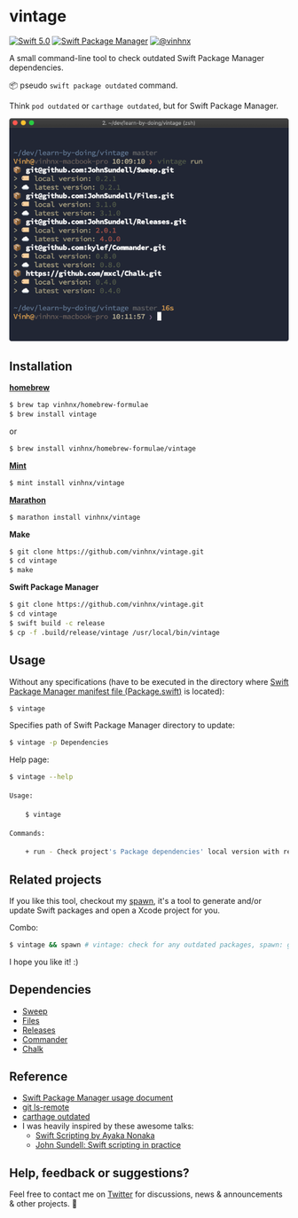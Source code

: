 # vintage

[![Swift 5.0](https://img.shields.io/badge/swift-5.0-orange.svg)](#)
[![Swift Package Manager](https://img.shields.io/badge/spm-compatible-brightgreen.svg?style=flat)](https://swift.org/package-manager)
[![@vinhnx](https://img.shields.io/badge/contact-%40vinhnx-blue.svg)](https://twitter.com/vinhnx)

A small command-line tool to check outdated Swift Package Manager dependencies. 

📦 pseudo `swift package outdated` command. 

Think `pod outdated` or `carthage outdated`, but for Swift Package Manager. 

![demo](screenshots/run_demo.png)
 
## Installation

**[homebrew](https://brew.sh)**

```bash
$ brew tap vinhnx/homebrew-formulae
$ brew install vintage
```

or
```bash
$ brew install vinhnx/homebrew-formulae/vintage
```

**[Mint](https://github.com/yonaskolb/mint)**

```bash
$ mint install vinhnx/vintage
```

**[Marathon](https://github.com/JohnSundell/Marathon)**

```bash
$ marathon install vinhnx/vintage
```

**Make**

```bash
$ git clone https://github.com/vinhnx/vintage.git
$ cd vintage
$ make
```

**Swift Package Manager**

```bash
$ git clone https://github.com/vinhnx/vintage.git
$ cd vintage
$ swift build -c release
$ cp -f .build/release/vintage /usr/local/bin/vintage
 ```

## Usage

Without any specifications (have to be executed in the directory where [Swift Package Manager manifest file (Package.swift)](https://github.com/apple/swift-package-manager/blob/master/Documentation/Usage.md) is located):

```bash
$ vintage
```

Specifies path of Swift Package Manager directory to update:

```bash
$ vintage -p Dependencies
```

Help page:

```bash
$ vintage --help

Usage:

    $ vintage

Commands:

    + run - Check project's Package dependencies' local version with remote latest version.

```

## Related projects

If you like this tool, checkout my [spawn](https://github.com/vinhnx/spawn), it's a tool to generate and/or update Swift packages and open a Xcode project for you.

Combo:

```bash
$ vintage && spawn # vintage: check for any outdated packages, spawn: generate and update packages for you
```

I hope you like it! :)

## Dependencies

+ [Sweep](https://github.com/JohnSundell/Sweep)
+ [Files](https://github.com/JohnSundell/Files)
+ [Releases](https://github.com/JohnSundell/Releases)
+ [Commander](https://github.com/kylef/Commander)
+ [Chalk](https://github.com/mxcl/Chalk)

## Reference

+ [Swift Package Manager usage document](https://github.com/apple/swift-package-manager/blob/master/Documentation/Usage.md#create-a-package)
+ [git ls-remote](https://git-scm.com/docs/git-ls-remote.html)
+ [carthage outdated](https://github.com/Carthage/Carthage/blob/master/Source/carthage/Outdated.swift)
+ I was heavily inspired by these awesome talks:
  + [Swift Scripting by Ayaka Nonaka](https://academy.realm.io/posts/swift-scripting/)
  + [John Sundell: Swift scripting in practice](https://www.youtube.com/watch?v=PFdh5G3BJqM)

## Help, feedback or suggestions?

Feel free to contact me on [Twitter](https://twitter.com/vinhnx) for discussions, news & announcements & other projects. :rocket:
